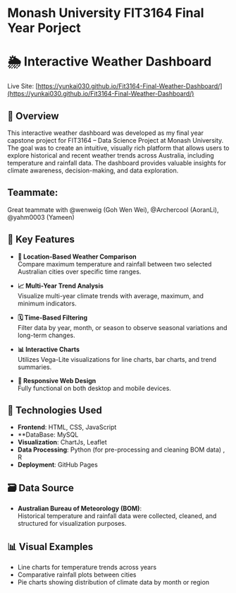 # Monash University FIT3164 Final Year Porject

# 🌦️ Interactive Weather Dashboard

Live Site: [https://yunkai030.github.io/Fit3164-Final-Weather-Dashboard/](https://yunkai030.github.io/Fit3164-Final-Weather-Dashboard/)

## 📌 Overview

This interactive weather dashboard was developed as my final year capstone project for FIT3164 – Data Science Project at Monash University. The goal was to create an intuitive, visually rich platform that allows users to explore historical and recent weather trends across Australia, including temperature and rainfall data. The dashboard provides valuable insights for climate awareness, decision-making, and data exploration.

## Teammate:

Great teammate with @wenweig (Goh Wen Wei), @Archercool (AoranLi), @yahm0003 (Yameen)

## 🧠 Key Features

- **📍 Location-Based Weather Comparison**  
  Compare maximum temperature and rainfall between two selected Australian cities over specific time ranges.

- **📈 Multi-Year Trend Analysis**  
  Visualize multi-year climate trends with average, maximum, and minimum indicators.

- **🗓️ Time-Based Filtering**  
  Filter data by year, month, or season to observe seasonal variations and long-term changes.

- **📊 Interactive Charts**  
  Utilizes Vega-Lite visualizations for line charts, bar charts, and trend summaries.

- **📱 Responsive Web Design**  
  Fully functional on both desktop and mobile devices.

## 🔧 Technologies Used

- **Frontend**: HTML, CSS, JavaScript
- **DataBase: MySQL 
- **Visualization**: ChartJs, Leaflet
- **Data Processing**: Python (for pre-processing and cleaning BOM data) , R 
- **Deployment**: GitHub Pages

## 🗃️ Data Source

- **Australian Bureau of Meteorology (BOM)**:  
  Historical temperature and rainfall data were collected, cleaned, and structured for visualization purposes.

## 📊 Visual Examples

- Line charts for temperature trends across years
- Comparative rainfall plots between cities
- Pie charts showing distribution of climate data by month or region




